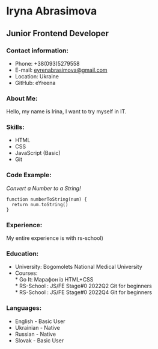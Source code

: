 # Iryna Abrasimova
## Junior Frontend Developer
### Contact information:
* Phone: +38(093)5279558
* E-mail: eyrenabrasimova@gmail.com
* Location: Ukraine
* GitHub: eYreena
### About Me:
Hello, my name is Irina, I want to try myself in IT.
### Skills:
* HTML
* CSS
* JavaScript (Basic)
* Git
### Code Example:
*Convert a Number to a String!*
```
function numberToString(num) {
  return num.toString()
}
```
### Experience:

My entire experience is with rs-school)

### Education:
* University: Bogomolets National Medical University
* Courses:    
        * Go It: Марафон із HTML+CSS        
        * RS-School : JS/FE Stage#0 2022Q2 Git for beginners        
        * RS-School : JS/FE Stage#0 2022Q4 Git for beginners
### Languages:
* English - Basic User
* Ukrainian - Native
* Russian - Native
* Slovak - Basic User


